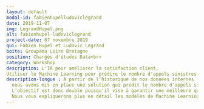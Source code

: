 ```yaml
---
layout: default
modal-id: fabienhupelludoviclegrand
date: 2019-11-07
img: LegrandHupel.png
alt: fabienhupel-ludoviclegrand
project-date: 07 novembre 2019
qui: Fabien Hupel et Ludovic Legrand
boite: Groupama Loire Bretagne
position: Chargés d'études Data<br>
category: Workshop
description: L'IA pour améliorer la satisfaction client, 
Utiliser le Machine Learning pour prédire le nombre d'appels sinistres
description-longue : A partir de l'historique de nos données internes (sinistres et appels reçus) et des prévisions météorologiques des prochains jours,  
  nous avons mis en place une solution qui prédit le nombre d'appels sinistres à venir sur les plateformes dans le but d'ajuster les effectifs nécessaires pour répondre au mieux à nos clients. 
  L'objectif est donc double puisqu'il vise à garantir une meilleure qualité de service pour nos clients mais aussi à organiser au mieux l'activité des gestionnaires Sinistres au quotidien.
  Nous vous expliquerons plus en détail les modèles de Machine Learning mis en place ainsi que les premiers résultats obtenus.
---
```

